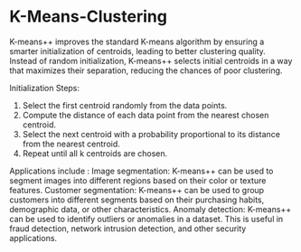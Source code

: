 # K-Means-Clustering

K-means++ improves the standard K-means algorithm by ensuring a smarter initialization of centroids, leading to better clustering quality. Instead of random initialization, K-means++ selects initial centroids in a way that maximizes their separation, reducing the chances of poor clustering.

Initialization Steps:

1. Select the first centroid randomly from the data points.
2. Compute the distance of each data point from the nearest chosen centroid.
3. Select the next centroid with a probability proportional to its distance from the nearest centroid.
4. Repeat until all k centroids are chosen.

Applications include : 
 Image segmentation: K-means++ can be used to segment images into different regions based on their color or texture features. 
 Customer segmentation: K-means++ can be used to group customers into different segments based on their purchasing habits, demographic data, or other characteristics. 
 Anomaly detection: K-means++ can be used to identify outliers or anomalies in a dataset. This is useful in fraud detection, network intrusion detection, and other security applications.
